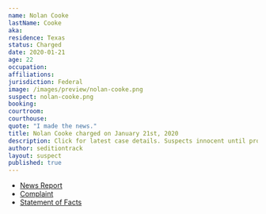 ```yaml
---
name: Nolan Cooke
lastName: Cooke
aka:
residence: Texas
status: Charged
date: 2020-01-21
age: 22
occupation:
affiliations:
jurisdiction: Federal
image: /images/preview/nolan-cooke.png
suspect: nolan-cooke.png
booking:
courtroom:
courthouse:
quote: "I made the news."
title: Nolan Cooke charged on January 21st, 2020
description: Click for latest case details. Suspects innocent until proven guilty.
author: seditiontrack
layout: suspect
published: true
---
```

- [News Report](https://lawandcrime.com/u-s-capitol-siege/texas-man-brought-his-girlfriend-with-him-to-take-on-the-revolution-at-capitol-documented-it-all-on-social-media-and-was-arrested/)
- [Complaint](https://www.justice.gov/opa/page/file/1358231/download)
- [Statement of Facts](https://www.justice.gov/opa/page/file/1358226/download)
